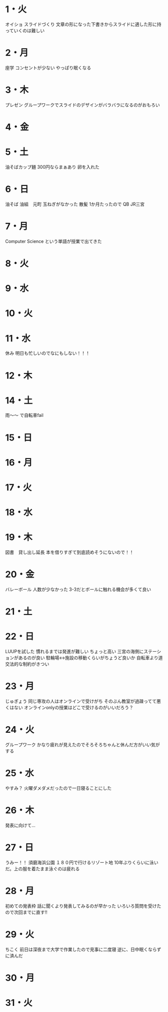 # 1・火
オイショ
スライドづくり
	文章の形になった下書きからスライドに適した形に持っていくのは難しい
# 2・月
座学
	コンセントが少ない
	やっぱり眠くなる
# 3・木
プレゼン
	グループワークでスライドのデザインがバラバラになるのがおもろい
# 4・金



# 5・土
油そばカップ麺
	300円ならまぁあり
	卵を入れた
# 6・日
油そば
	油組　元町
	玉ねぎがなかった
散髪
	1か月たったので
	QB JR三宮
# 7・月
Computer Science
	という単語が授業で出てきた
	

# 8・火

	
	

# 9・水


# 10・火



# 11・水
休み
	明日も忙しいのでなにもしない！！！


# 12・木


# 14・土
雨～～
	で自転車fail
# 15・日


# 16・月


# 17・火


# 18・水


# 19・木
図書　貸し出し延長
	本を借りすぎて到底読めそうにないので！！

# 20・金
バレーボール
	人数が少なかった
	3-3だとボールに触れる機会が多くて良い

# 21・土



# 22・日
LUUPを試した
	慣れるまでは発進が難しい
	ちょっと高い
	三宮の海側にステーションがあるのが良い
	駐輪場↔施設の移動くらいがちょうど良いか
	自転車より道交法的な制約がきつい

# 23・月
じゅぎょう
	同じ専攻の人はオンラインで受けがち
	そのぶん教室が過疎ってて悪くはない
	オンラインonlyの授業はどこで受けるのがいいだろう？
# 24・火
グループワーク
	かなり疲れが見えたのでそろそろちゃんと休んだ方がいい気がする

# 25・水
やすみ？
	火曜ダメダメだったので一日寝ることにした
# 26・木
発表に向けて...
	
# 27・日
うみー！！
	須磨海浜公園
	１８０円で行けるリゾート地
	10年ぶりくらいに泳いだ。上の服を着たまま泳ぐのは疲れる

# 28・月
初めての発表枠
話に聞くより発表してみるのが早かった
いろいろ質問を受けたので次回までに直す!!

# 29・火
ちこく
	前日は深夜まで大学で作業したので見事に二度寝
	逆に、日中眠くならずに済んだ



# 30・月


# 31・火
